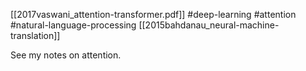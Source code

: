 [[2017vaswani_attention-transformer.pdf]]
#deep-learning #attention #natural-language-processing
[[2015bahdanau_neural-machine-translation]]

See my notes on attention. 


